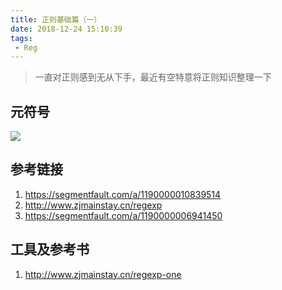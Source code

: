 ```yaml
---
title: 正则基础篇（一）
date: 2018-12-24 15:10:39
tags:
 - Reg
---
```


> 一直对正则感到无从下手，最近有空特意将正则知识整理一下

<!-- more -->

## 元符号
<img src="/css/images/reg.png" />


## 参考链接
1. https://segmentfault.com/a/1190000010839514
2. http://www.zjmainstay.cn/regexp
3. https://segmentfault.com/a/1190000006941450

## 工具及参考书
1. http://www.zjmainstay.cn/regexp-one
